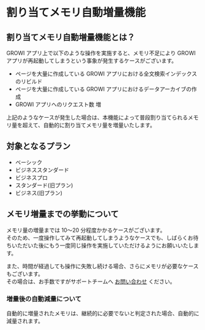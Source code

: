 # 割り当てメモリ自動増量機能

## 割り当てメモリ自動増量機能とは？

<!-- textlint-disable weseek/no-doubled-joshi -->
GROWI アプリ上で以下のような操作を実施すると、メモリ不足により GROWI アプリが再起動してしまうという事象が発生するケースがございます。
<!-- textlint-enable weseek/no-doubled-joshi -->
- ページを大量に作成している GROWI アプリにおける全文検索インデックスのリビルド
- ページを大量に作成している GROWI アプリにおけるデータアーカイブの作成
- GROWI アプリへのリクエスト数 増

上記のようなケースが発生した場合は、本機能によって普段割り当てられるメモリ量を超えて、自動的に割り当てメモリ量を増量いたします。

## 対象となるプラン

- ベーシック
- ビジネススタンダード
- ビジネスプロ
- スタンダード(旧プラン)
- ビジネス(旧プラン)


## メモリ増量までの挙動について

メモリ量の増量までは 10～20 分程度かかるケースがございます。  
そのため、一度操作してみて再起動してしまうようなケースでも、しばらくお待ちいただいた後にもう一度同じ操作を実施していただけるようにお願いいたします。  

また、時間が経過しても操作に失敗し続ける場合、さらにメモリが必要なケースもございます。  
その場合は、お手数ですがサポートチームへ [お問い合わせ](https://growicloud.atlassian.net/servicedesk/customer/portal/1) ください。

### 増量後の自動減量について

自動的に増量されたメモリは、継続的に必要でないと判定された場合、自動的に減量されます。
